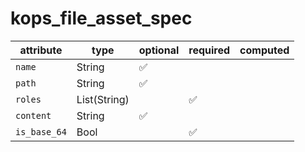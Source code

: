 # kops_file_asset_spec

| attribute | type | optional | required | computed |
| --- | --- | --- | --- | --- |
| `name` | String | :white_check_mark: |  |  |
| `path` | String | :white_check_mark: |  |  |
| `roles` | List(String) |  | :white_check_mark: |  |
| `content` | String | :white_check_mark: |  |  |
| `is_base_64` | Bool |  | :white_check_mark: |  |
